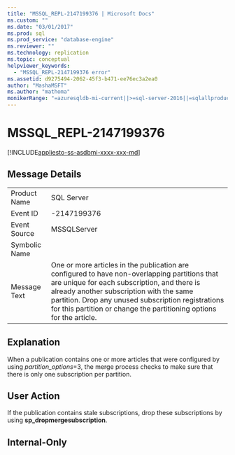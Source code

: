 ```yaml
---
title: "MSSQL_REPL-2147199376 | Microsoft Docs"
ms.custom: ""
ms.date: "03/01/2017"
ms.prod: sql
ms.prod_service: "database-engine"
ms.reviewer: ""
ms.technology: replication
ms.topic: conceptual
helpviewer_keywords: 
  - "MSSQL_REPL-2147199376 error"
ms.assetid: d9275494-2062-45f3-b471-ee76ec3a2ea0
author: "MashaMSFT"
ms.author: "mathoma"
monikerRange: "=azuresqldb-mi-current||>=sql-server-2016||=sqlallproducts-allversions"
---
```

# MSSQL_REPL-2147199376
[!INCLUDE[appliesto-ss-asdbmi-xxxx-xxx-md](../../includes/appliesto-ss-asdbmi-xxxx-xxx-md.md)]
    
## Message Details  
  
|||  
|-|-|  
|Product Name|SQL Server|  
|Event ID|-2147199376|  
|Event Source|MSSQLServer|  
|Symbolic Name||  
|Message Text|One or more articles in the publication are configured to have non-overlapping partitions that are unique for each subscription, and there is already another subscription with the same partition. Drop any unused subscription registrations for this partition or change the partitioning options for the article.|  
  
## Explanation  
 When a publication contains one or more articles that were configured by using *partition_options*=3, the merge process checks to make sure that there is only one subscription per partition.  
  
## User Action  
 If the publication contains stale subscriptions, drop these subscriptions by using **sp_dropmergesubscription**.  
  
## Internal-Only  
  
